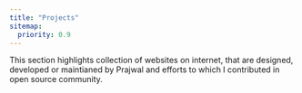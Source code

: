 ```yaml
---
title: "Projects"
sitemap:
  priority: 0.9
---
```


This section highlights collection of websites on internet, that are designed, developed or maintianed by Prajwal and efforts to which I contributed in open source community.
